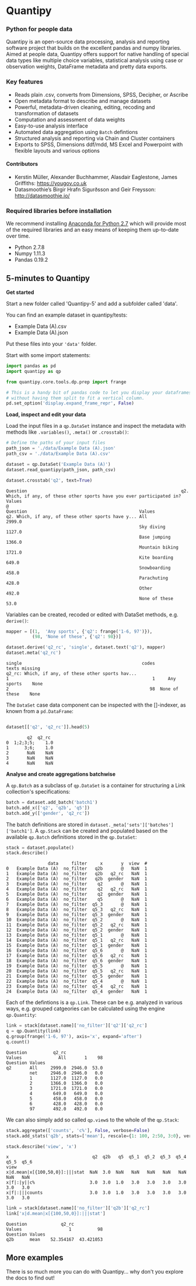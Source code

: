 # Quantipy
### Python for people data
Quantipy is an open-source data processing, analysis and reporting software project that builds on the excellent pandas and numpy libraries. Aimed at people data, Quantipy offers support for native handling of special data types like multiple choice variables, statistical analysis using case or observation weights, DataFrame metadata and pretty data exports.

### Key features
  - Reads plain .csv, converts from Dimensions, SPSS, Decipher, or Ascribe
  - Open metadata format to describe and manage datasets
  - Powerful, metadata-driven cleaning, editing, recoding and transformation of datasets
  - Computation and assessment of data weights
  - Easy-to-use analysis interface
  - Automated data aggregation using ``Batch`` defintions
  - Structured analysis and reporting via Chain and Cluster containers
  - Exports to SPSS, Dimensions ddf/mdd, MS Excel and Powerpoint with flexible layouts and various options

#### Contributors
- Kerstin Müller, Alexander Buchhammer, Alasdair Eaglestone, James Griffiths: https://yougov.co.uk
- Datasmoothie’s Birgir Hrafn Sigurðsson and Geir Freysson: http://datasmoothie.io/

### Required libraries before installation
We recommend installing [Anaconda for Python 2.7](http://continuum.io/downloads)
which will provide most of the required libraries and an easy means of keeping
them up-to-date over time.
  - Python 2.7.8
  - Numpy 1.11.3
  - Pandas 0.19.2

## 5-minutes to Quantipy

**Get started**

Start a new folder called 'Quantipy-5' and add a subfolder called 'data'.

You can find an example dataset in quantipy/tests:

- Example Data (A).csv
- Example Data (A).json

Put these files into your ``'data'`` folder.

Start with some import statements:

```python
import pandas as pd
import quantipy as qp

from quantipy.core.tools.dp.prep import frange

# This is a handy bit of pandas code to let you display your dataframes
# without having them split to fit a vertical column.
pd.set_option('display.expand_frame_repr', False)
```

**Load, inspect and edit your data**

Load the input files in a ``qp.DataSet`` instance and inspect the metadata
with methods like ``.variables()``, ``.meta()`` or ``.crosstab()``:
```python
# Define the paths of your input files
path_json = './data/Example Data (A).json'
path_csv = './data/Example Data (A).csv'

dataset = qp.DataSet('Example Data (A)')
dataset.read_quantipy(path_json, path_csv)

dataset.crosstab('q2', text=True)
```

```
Question                                                           q2. Which, if any, of these other sports have you ever participated in?
Values                                                                                                                                   @
Question                                           Values
q2. Which, if any, of these other sports have y... All                                                         2999.0
                                                   Sky diving                                                  1127.0
                                                   Base jumping                                                1366.0
                                                   Mountain biking                                             1721.0
                                                   Kite boarding                                                649.0
                                                   Snowboarding                                                 458.0
                                                   Parachuting                                                  428.0
                                                   Other                                                        492.0
                                                   None of these                                                 53.0
```

Variables can be created, recoded or edited with DataSet methods, e.g. ``derive()``:
```python
mapper = [(1,  'Any sports', {'q2': frange('1-6, 97')}),
          (98, 'None of these', {'q2': 98})]

dataset.derive('q2_rc', 'single', dataset.text('q2'), mapper)
dataset.meta('q2_rc')
```

```
single                                              codes          texts missing
q2_rc: Which, if any, of these other sports hav...
1                                                       1     Any sports    None
2                                                      98  None of these    None
```

The  ``DataSet`` case data component can be inspected with the []-indexer, as known from a ``pd.DataFrame``:
```python

dataset[['q2', 'q2_rc']].head(5)
```

```
        q2  q2_rc
0  1;2;3;5;    1.0
1      3;6;    1.0
2       NaN    NaN
3       NaN    NaN
4       NaN    NaN
```

**Analyse and create aggregations batchwise**

A ``qp.Batch`` as a subclass of ``qp.DataSet`` is a container for structuring a
Link collection's specifications:
```python
batch = dataset.add_batch('batch1')
batch.add_x(['q2', 'q2b', 'q5'])
batch.add_y(['gender', 'q2_rc'])
```

The batch definitions are stored in ``dataset._meta['sets']['batches']['batch1']``.
A ``qp.Stack`` can be created and populated based on the available ``qp.Batch``
definitions stored in the ``qp.DataSet``:
```python
stack = dataset.populate()
stack.describe()
```

```
                data     filter     x       y  view  #
0   Example Data (A)  no_filter   q2b       @   NaN  1
1   Example Data (A)  no_filter   q2b   q2_rc   NaN  1
2   Example Data (A)  no_filter   q2b  gender   NaN  1
3   Example Data (A)  no_filter    q2       @   NaN  1
4   Example Data (A)  no_filter    q2   q2_rc   NaN  1
5   Example Data (A)  no_filter    q2  gender   NaN  1
6   Example Data (A)  no_filter    q5       @   NaN  1
7   Example Data (A)  no_filter  q5_3       @   NaN  1
8   Example Data (A)  no_filter  q5_3   q2_rc   NaN  1
9   Example Data (A)  no_filter  q5_3  gender   NaN  1
10  Example Data (A)  no_filter  q5_2       @   NaN  1
11  Example Data (A)  no_filter  q5_2   q2_rc   NaN  1
12  Example Data (A)  no_filter  q5_2  gender   NaN  1
13  Example Data (A)  no_filter  q5_1       @   NaN  1
14  Example Data (A)  no_filter  q5_1   q2_rc   NaN  1
15  Example Data (A)  no_filter  q5_1  gender   NaN  1
16  Example Data (A)  no_filter  q5_6       @   NaN  1
17  Example Data (A)  no_filter  q5_6   q2_rc   NaN  1
18  Example Data (A)  no_filter  q5_6  gender   NaN  1
19  Example Data (A)  no_filter  q5_5       @   NaN  1
20  Example Data (A)  no_filter  q5_5   q2_rc   NaN  1
21  Example Data (A)  no_filter  q5_5  gender   NaN  1
22  Example Data (A)  no_filter  q5_4       @   NaN  1
23  Example Data (A)  no_filter  q5_4   q2_rc   NaN  1
24  Example Data (A)  no_filter  q5_4  gender   NaN  1
```

Each of the defintions is a ``qp.Link``. These can be e.g. analyzed in various ways,
e.g. grouped catgeories can be calculated using the engine ``qp.Quantity``:
```python
link = stack[dataset.name]['no_filter']['q2']['q2_rc']
q = qp.Quantity(link)
q.group(frange('1-6, 97'), axis='x', expand='after')
q.count()
```

```
Question          q2_rc
Values              All       1    98
Question Values
q2       All     2999.0  2946.0  53.0
         net     2946.0  2946.0   0.0
         1       1127.0  1127.0   0.0
         2       1366.0  1366.0   0.0
         3       1721.0  1721.0   0.0
         4        649.0   649.0   0.0
         5        458.0   458.0   0.0
         6        428.0   428.0   0.0
         97       492.0   492.0   0.0
```

We can also simply add so called ``qp.view``s to the whole of the ``qp.Stack``:
```python
stack.aggregate(['counts', 'c%'], False, verbose=False)
stack.add_stats('q2b', stats=['mean'], rescale={1: 100, 2:50, 3:0}, verbose=False)

stack.describe('view', 'x')
```

```
x                                q2  q2b   q5  q5_1  q5_2  q5_3  q5_4  q5_5  q5_6
view
x|d.mean|x[{100,50,0}]:|||stat  NaN  3.0  NaN   NaN   NaN   NaN   NaN   NaN   NaN
x|f|:|y||c%                     3.0  3.0  1.0   3.0   3.0   3.0   3.0   3.0   3.0
x|f|:|||counts                  3.0  3.0  1.0   3.0   3.0   3.0   3.0   3.0   3.0
```

```python
link = stack[dataset.name]['no_filter']['q2b']['q2_rc']
link['x|d.mean|x[{100,50,0}]:|||stat']
```

```
Question             q2_rc
Values                  1          98
Question Values
q2b      mean    52.354167  43.421053
```

## More examples
There is so much more you can do with Quantipy... why don't you explore the docs to find out!
